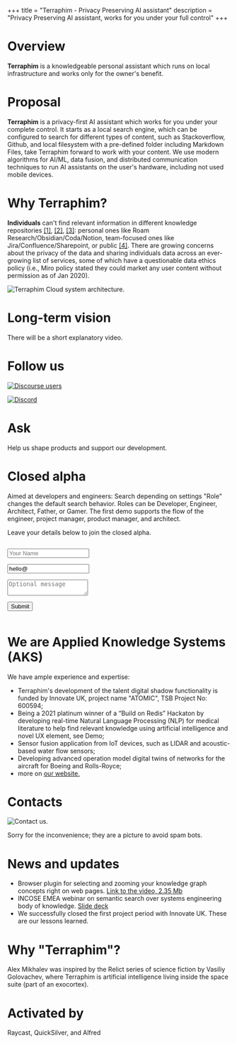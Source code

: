 +++
title = "Terraphim - Privacy Preserving AI assistant"
description = "Privacy Preserving AI assistant, works for you under your full control"
+++

# Overview

**Terraphim** is a knowledgeable personal assistant which runs on local infrastructure and works only for the owner's benefit.

# Proposal

**Terraphim** is a privacy-first AI assistant which works for you under your complete control. It starts as a local search engine, which can be configured to search for different types of content, such as Stackoverflow, Github, and local filesystem with a pre-defined folder including Markdown Files, take Terraphim forward to work with your content.
We use modern algorithms for AI/ML, data fusion, and distributed communication techniques to run AI assistants on the user's hardware, including not used mobile devices. 

# Why Terraphim?

**Individuals** can't find relevant information in different knowledge repositories [[1]](https://www.coveo.com/en/resources/reports/relevance-report-workplace), [[2]](https://cottrillresearch.com/various-survey-statistics-workers-spend-too-much-time-searching-for-information/), [[3]](https://www.forbes.com/sites/forbestechcouncil/2019/12/17/reality-check-still-spending-more-time-gathering-instead-of-analyzing/): personal ones like Roam Research/Obsidian/Coda/Notion, team-focused ones like Jira/Confluence/Sharepoint, or public [[4]](https://www.theatlantic.com/technology/archive/2021/06/the-internet-is-a-collective-hallucination/619320/). There are growing concerns about the privacy of the data and sharing individuals data across an ever-growing list of services, some of which have a questionable data ethics policy (i.e., Miro policy stated they could market any user content without permission as of Jan 2020).

![Terraphim Cloud system architecture.](images/terraphim_architecture.svg)

# Long-term vision

There will be a short explanatory video.

# Follow us

[![Discourse users](https://img.shields.io/discourse/users?server=https%3A%2F%2Fterraphim.discourse.group)](https://terraphim.discourse.group) 

[![Discord](https://img.shields.io/discord/852545081613615144?label=Discord&logo=Discord)](https://discord.gg/VPJXB6BGuY)

# Ask

Help us shape products and support our development.

# Closed alpha

Aimed at developers and engineers: Search depending on settings "Role" changes the default search behavior. Roles can be Developer, Engineer, Architect, Father, or Gamer. The first demo supports the flow of the engineer, project manager, product manager, and architect.

Leave your details below to join the closed alpha.

<section class="section" id="form">
 <div class="container">
    <div class="columns is-left">
    <div class="column is-6">

  <div class="columns">
    <div class="column">
    <form name="terraphimlist" method="POST" data-netlify="true">
      <div class="field">
        <p class="control">
          <input class="input" type="text" placeholder="Your Name" name="name">
        </p>
      </div>
      <div class="field">
        <p class="control has-icons-left has-icons-right">
          <input class="input" name="email" type="email" placeholder="Your email" value="hello@">
          <span class="icon is-small is-left">
            <i class="fa fa-envelope"></i>
          </span>
        </p>
      </div>
        <div class="field">
        <p class="control">
          <textarea class="textarea" placeholder="Optional message" name="message"></textarea>
        </p>
      </div>
      <div class="field is-grouped">
        <p class="control">
          <button class="button is-primary">Submit</button>
        </p>
    </div>
    </div>
    </form>
  </div>
</section>

# We are Applied Knowledge Systems (AKS)

We have ample experience and expertise:
- Terraphim's development of the talent digital shadow functionality is funded by Innovate UK, project name "ATOMIC", TSB Project No: 600594;
- Being a 2021 platinum winner of a “Build on Redis” Hackaton by developing real-time Natural Language Processing (NLP) for medical literature to help find relevant knowledge using artificial intelligence and novel UX element, see Demo;
- Sensor fusion application from IoT devices, such as LIDAR and acoustic-based water flow sensors;
- Developing advanced operation model digital twins of networks for the aircraft for Boeing and Rolls-Royce;
- more on [our website.](https://applied-knowledge.systems/)

# Contacts

![Contact us](images/contacts_small.png).

Sorry for the inconvenience; they are a picture to avoid spam bots.

# News and updates

- Browser plugin for selecting and zooming your knowledge graph concepts right on web pages. [Link to the video, 2.35 Mb](video/terraphim_extension_demo2-2023-07-27_17.39.11.mp4)
- INCOSE EMEA webinar on semantic search over systems engineering body of knowledge. [Slide deck](https://appliedknowledgesystemsltd-my.sharepoint.com/:p:/g/personal/alex_turkhanov_applied-knowledge_systems/EQLyyW7H4t1Fmmw4gjV46XQBjcwx6UVi20549g4MiOsS3Q?e=HFDsFV)
- We successfully closed the first project period with Innovate UK. These are our lessons learned.

# Why "Terraphim"?

Alex Mikhalev was inspired by the Relict series of science fiction by Vasiliy Golovachev, where Terraphim is artificial intelligence living inside the space suite (part of an exocortex).

# Activated by

Raycast, QuickSilver, and Alfred
